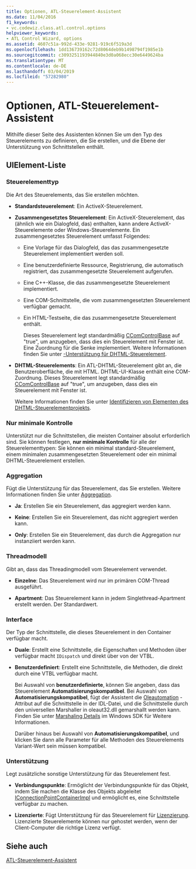 ```yaml
---
title: Optionen, ATL-Steuerelement-Assistent
ms.date: 11/04/2016
f1_keywords:
- vc.codewiz.class.atl.control.options
helpviewer_keywords:
- ATL Control Wizard, options
ms.assetid: 4607c51a-992d-433e-9281-919c6f519a3d
ms.openlocfilehash: 1dd136739162c72d8064deb9b1498794f1985e1b
ms.sourcegitcommit: c3093251193944840e3d0a068ecc30e6449624ba
ms.translationtype: MT
ms.contentlocale: de-DE
ms.lasthandoff: 03/04/2019
ms.locfileid: "57282980"
---
```

# <a name="options-atl-control-wizard"></a>Optionen, ATL-Steuerelement-Assistent

Mithilfe dieser Seite des Assistenten können Sie um den Typ des Steuerelements zu definieren, die Sie erstellen, und die Ebene der Unterstützung von Schnittstellen enthält.

## <a name="uielement-list"></a>UIElement-Liste

### <a name="control-type"></a>Steuerelementtyp

Die Art des Steuerelements, das Sie erstellen möchten.

- **Standardsteuerelement**: Ein ActiveX-Steuerelement.

- **Zusammengesetztes Steuerelement**: Ein ActiveX-Steuerelement, das (ähnlich wie ein Dialogfeld, das) enthalten, kann andere ActiveX-Steuerelemente oder Windows-Steuerelemente. Ein zusammengesetztes Steuerelement umfasst Folgendes:

  - Eine Vorlage für das Dialogfeld, das das zusammengesetzte Steuerelement implementiert werden soll.

  - Eine benutzerdefinierte Ressource, Registrierung, die automatisch registriert, das zusammengesetzte Steuerelement aufgerufen.

  - Eine C++-Klasse, die das zusammengesetzte Steuerelement implementiert.

  - Eine COM-Schnittstelle, die vom zusammengesetzten Steuerelement verfügbar gemacht.

  - Ein HTML-Testseite, die das zusammengesetzte Steuerelement enthält.

    Dieses Steuerelement legt standardmäßig [CComControlBase](../../atl/reference/ccomcontrolbase-class.md#m_bwindowonly) auf "true", um anzugeben, dass dies ein Steuerelement mit Fenster ist. Eine Zuordnung für die Senke implementiert. Weitere Informationen finden Sie unter [-Unterstützung für DHTML-Steuerelement](../../atl/atl-support-for-dhtml-controls.md).

- **DHTML-Steuerelements**: Ein ATL-DHTML-Steuerelement gibt an, die Benutzeroberfläche, die mit HTML. DHTML-UI-Klasse enthält eine COM-Zuordnung. Dieses Steuerelement legt standardmäßig [CComControlBase](../../atl/reference/ccomcontrolbase-class.md#m_bwindowonly) auf "true", um anzugeben, dass dies ein Steuerelement mit Fenster ist.

   Weitere Informationen finden Sie unter [Identifizieren von Elementen des DHTML-Steuerelementprojekts](../../atl/identifying-the-elements-of-the-dhtml-control-project.md).

### <a name="minimal-control"></a>Nur minimale Kontrolle

Unterstützt nur die Schnittstellen, die meisten Container absolut erforderlich sind. Sie können festlegen, **nur minimale Kontrolle** für alle der Steuerelementtypen: Sie können ein minimal standard-Steuerelement, einem minimalen zusammengesetzten Steuerelement oder ein minimal DHTML-Steuerelement erstellen.

### <a name="aggregation"></a>Aggregation

Fügt die Unterstützung für das Steuerelement, das Sie erstellen. Weitere Informationen finden Sie unter [Aggregation](../../atl/aggregation.md).

- **Ja**: Erstellen Sie ein Steuerelement, das aggregiert werden kann.

- **Keine**: Erstellen Sie ein Steuerelement, das nicht aggregiert werden kann.

- **Only**: Erstellen Sie ein Steuerelement, das durch die Aggregation nur instanziiert werden kann.

### <a name="threading-model"></a>Threadmodell

Gibt an, dass das Threadingmodell vom Steuerelement verwendet.

- **Einzelne**: Das Steuerelement wird nur im primären COM-Thread ausgeführt.

- **Apartment**: Das Steuerelement kann in jedem Singlethread-Apartment erstellt werden. Der Standardwert.

### <a name="interface"></a>Interface

Der Typ der Schnittstelle, die dieses Steuerelement in den Container verfügbar macht.

- **Duale**: Erstellt eine Schnittstelle, die Eigenschaften und Methoden über verfügbar macht `IDispatch` und direkt über von der VTBL.

- **Benutzerdefiniert**: Erstellt eine Schnittstelle, die Methoden, die direkt durch eine VTBL verfügbar macht.

   Bei Auswahl von **benutzerdefinierte**, können Sie angeben, dass das Steuerelement **Automatisierungskompatibel**. Bei Auswahl von **Automatisierungskompatibel**, fügt der Assistent die [Oleautomation](../../windows/oleautomation.md) -Attribut auf die Schnittstelle in der IDL-Datei, und die Schnittstelle durch den universellen Marshaller in oleaut32.dll gemarshallt werden kann. Finden Sie unter [Marshaling Details](/windows/desktop/com/marshaling-details) im Windows SDK für Weitere Informationen.

   Darüber hinaus bei Auswahl von **Automatisierungskompatibel**, und klicken Sie dann alle Parameter für alle Methoden des Steuerelements Variant-Wert sein müssen kompatibel.

### <a name="support"></a>Unterstützung

Legt zusätzliche sonstige Unterstützung für das Steuerelement fest.

- **Verbindungspunkte**: Ermöglicht der Verbindungspunkte für das Objekt, indem Sie machen die Klasse des Objekts abgeleitet [IConnectionPointContainerImpl](../../atl/reference/iconnectionpointcontainerimpl-class.md) und ermöglicht es, eine Schnittstelle verfügbar zu machen.

- **Lizenzierte**: Fügt Unterstützung für das Steuerelement für [Lizenzierung](/windows/desktop/com/licensing). Lizenzierte Steuerelemente können nur gehostet werden, wenn der Client-Computer die richtige Lizenz verfügt.

## <a name="see-also"></a>Siehe auch

[ATL-Steuerelement-Assistent](../../atl/reference/atl-control-wizard.md)
